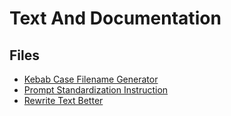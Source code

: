 # Text And Documentation

## Files

- [Kebab Case Filename Generator](kebab-case-filename-generator.md)
- [Prompt Standardization Instruction](prompt-standardization-instruction.md)
- [Rewrite Text Better](rewrite-text-better.md)

